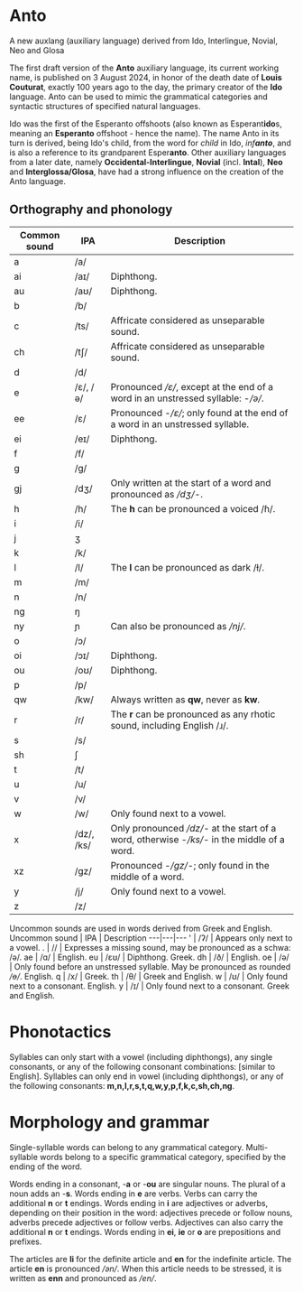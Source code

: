 # Anto
A new auxlang (auxiliary language) derived from Ido, Interlingue, Novial, Neo and Glosa

The first draft version of the **Anto** auxiliary language, its current working name, is published on 3 August 2024, in honor of the death date of **Louis Couturat**, exactly 100 years ago to the day, the primary creator of the **Ido** language. Anto can be used to mimic the grammatical categories and syntactic structures of specified natural languages.

Ido was the first of the Esperanto offshoots (also known as Esperant**ido**s, meaning an **Esperanto** offshoot - hence the name). The name Anto in its turn is derived, being Ido's child, from the word for _child_ in Ido, _inf**anto**_, and is also a reference to its grandparent Esper**anto**. Other auxiliary languages from a later date, namely **Occidental-Interlingue**, **Novial** (incl. **Intal**), **Neo** and **Interglossa/Glosa**, have had a strong influence on the creation of the Anto language.

## Orthography and phonology

Common sound | IPA | Description
---|---|---
a  | /a/ | 
ai  | /aɪ/ | Diphthong.
au  | /aʊ/ | Diphthong.
b  | /b/ | 
c  | /ts/ | Affricate considered as unseparable sound.
ch  | /tʃ/ | Affricate considered as unseparable sound.
d  | /d/ | 
e  | /ɛ/, /ə/ | Pronounced _/ɛ/_, except at the end of a word in an unstressed syllable: -_/ə/_.
ee  | /ɛ/ | Pronounced -_/ɛ/_; only found at the end of a word in an unstressed syllable.
ei  | /eɪ/ | Diphthong.
f  | /f/ | 
g  | /g/ | 
gj  | /dʒ/ | Only written at the start of a word and pronounced as _/dʒ/_-.
h  | /h/ | The **h** can be pronounced a voiced /ɦ/.
i  | /i/ | 
j  | ʒ | 
k  | /k/ | 
l  | /l/ | The **l** can be pronounced as dark /ɫ/.
m  | /m/ | 
n  | /n/ | 
ng  | ŋ | 
ny  | ɲ | Can also be pronounced as _/nj/_.
o  | /ɔ/ | 
oi  | /ɔɪ/ | Diphthong.
ou  | /oʊ/ | Diphthong.
p  | /p/ | 
qw  | /kw/ | Always written as **qw**, never as **kw**.
r  | /ɾ/ | The **r** can be pronounced as any rhotic sound, including English /ɹ/. 
s  | /s/ | 
sh  | ʃ | 
t  | /t/ | 
u  | /u/ | 
v  | /v/ | 
w  | /w/ | Only found next to a vowel.
x  | /dz/, /ks/ | Only pronounced _/dz/_- at the start of a word, otherwise -_/ks/_- in the middle of a word.
xz  | /gz/ | Pronounced -_/gz/_-; only found in the middle of a word.
y  | /j/ | Only found next to a vowel.
z  | /z/ | 

Uncommon sounds are used in words derived from Greek and English.
Uncommon sound | IPA | Description
---|---|---
'  | /ʔ/ | Appears only next to a vowel.
.  | // | Expresses a missing sound, may be pronounced as a schwa: /ə/.
ae  | /ɑ/ | English.
eu  | /ɛʊ/ | Diphthong. Greek.
dh  | /ð/ | English.
oe  | /ə/ | Only found before an unstressed syllable. May be pronounced as rounded _/ɵ/_. English.
q  | /x/ | Greek.
th  | /θ/ | Greek and English.
w  | /ʊ/ | Only found next to a consonant. English.
y  | /ɪ/ | Only found next to a consonant. Greek and English.

# Phonotactics

Syllables can only start with a vowel (including diphthongs), any single consonants, or any of the following consonant combinations: [similar to English].
Syllables can only end in vowel (including diphthongs), or any of the following consonants: **m,n,l,r,s,t,q,w,y,p,f,k,c,sh,ch,ng**.

# Morphology and grammar

Single-syllable words can belong to any grammatical category. Multi-syllable words belong to a specific grammatical category, specified by the ending of the word.

Words ending in a consonant, -**a** or -**ou** are singular nouns. The plural of a noun adds an -**s**.
Words ending in **e** are verbs. Verbs can carry the additional **n** or **t** endings.
Words ending in **i** are adjectives or adverbs, depending on their position in the word: adjectives precede or follow nouns, adverbs precede adjectives or follow verbs. Adjectives can also carry the additional **n** or **t** endings.
Words ending in **ei**, **ie** or **o** are prepositions and prefixes.

The articles are **li** for the definite article and **en** for the indefinite article. The article **en** is pronounced _/ən/_. When this article needs to be stressed, it is written as **enn** and pronounced as _/en/_.

